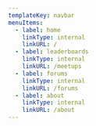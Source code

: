 ```yaml
---
templateKey: navbar
menuItems:
  - label: home
    linkType: internal
    linkURL: /
  - label: leaderboards
    linkType: internal
    linkURL: /meetups
  - label: forums
    linkType: internal
    linkURL: /forums
  - label: about
    linkType: internal
    linkURL: /about    
---
```

